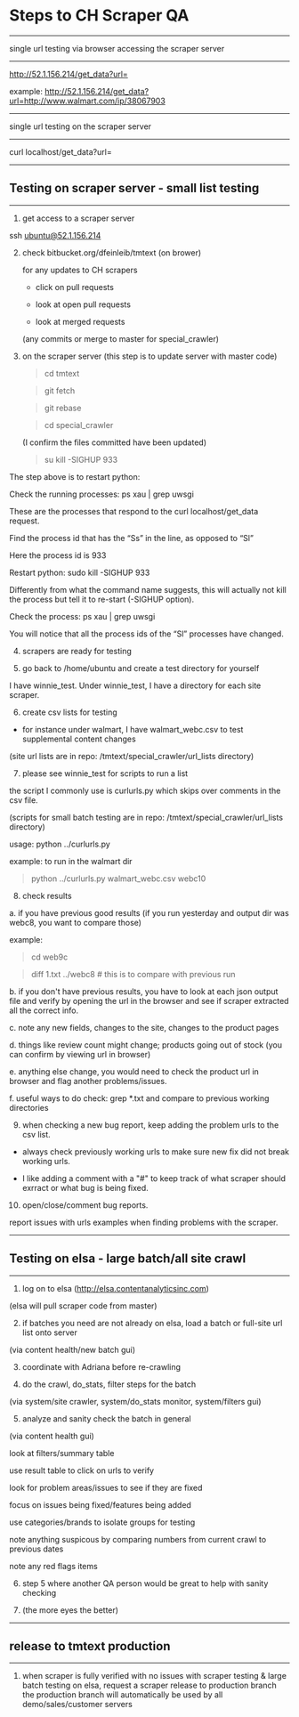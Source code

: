 # Steps to CH Scraper QA #

*********************************************

single url testing via browser accessing the scraper server

*********************************************
http://52.1.156.214/get_data?url= <url>

example: http://52.1.156.214/get_data?url=http://www.walmart.com/ip/38067903

*********************************************

single url testing on the scraper server

*********************************************

curl localhost/get_data?url=<url>


**********************************************

## Testing on scraper server - small list testing ##

**********************************************


1) get access to a scraper server

ssh ubuntu@52.1.156.214


2) check bitbucket.org/dfeinleib/tmtext (on brower)

	for any updates to CH scrapers

	- click on pull requests

	- look at open pull requests

	- look at merged requests

	(any commits or merge to master for special_crawler)


3) on the scraper server (this step is to update server with master code)

	> cd tmtext

	> git fetch

	> git rebase

	> cd special_crawler

	(I confirm the files committed have been updated)

	> su kill -SIGHUP 933


The step above is to restart python:

Check the running processes: ps xau | grep uwsgi

These are the processes that respond to the curl localhost/get_data request.

Find the process id that has the “Ss” in the line, as opposed to “Sl”

Here the process id is 933

Restart python: sudo kill -SIGHUP 933

Differently from what the command name suggests, this will actually not kill the process but tell it to re-start (-SIGHUP option).

Check the process: ps xau | grep uwsgi

You will notice that all the process ids of the “Sl” processes have changed.



4) scrapers are ready for testing


5) go back to /home/ubuntu and create a test directory for yourself

I have winnie_test.  Under winnie_test, I have a directory for each site scraper.


6) create csv lists for testing

- for instance under walmart, I have walmart_webc.csv to test supplemental content changes

(site url lists are in repo: /tmtext/special_crawler/url_lists directory)


7) please see winnie_test for scripts to run a list 

the script I commonly use is curlurls.py which skips over comments in the csv file.

(scripts for small batch testing are in repo: /tmtext/special_crawler/url_lists directory)

usage:  python ../curlurls.py <csv file> <outdir>

example:  to run in the walmart dir

> python ../curlurls.py walmart_webc.csv webc10


8) check results

a.  if you have previous good results (if you run yesterday and output dir was webc8, you want to compare those)

example:  

> cd web9c

> diff 1.txt ../webc8    # this is to compare with previous run

b.  if you don't have previous results, you have to look at each json output file and verify by opening the url in the browser and see if scraper extracted all the correct info.

c.  note any new fields, changes to the site, changes to the product pages

d.  things like review count might change; products going out of stock
(you can confirm by viewing url in browser)

e.  anything else change, you would need to check the product url in browser and flag another problems/issues.

f.  useful ways to do check: grep <fields> *.txt  and compare to previous working directories


9) when checking a new bug report, keep adding the problem urls to the csv list.  

- always check previously working urls to make sure new fix did not break working urls.

- I like adding a comment with a "#" to keep track of what scraper should exrract or what bug is being fixed.


10) open/close/comment bug reports.

report issues with urls examples when finding problems with the scraper. 


**********************************************

## Testing on elsa - large batch/all site crawl ##

**********************************************

1) log on to elsa (http://elsa.contentanalyticsinc.com)

(elsa will pull scraper code from master) 


2) if batches you need are not already on elsa, load a batch or full-site url list onto server

(via content health/new batch gui)


3) coordinate with Adriana before re-crawling


4) do the crawl, do_stats, filter steps for the batch

(via system/site crawler, system/do_stats monitor, system/filters gui)


5) analyze and sanity check the batch in general

(via content health gui)

look at filters/summary table

use result table to click on urls to verify

look for problem areas/issues to see if they are fixed

focus on issues being fixed/features being added

use categories/brands to isolate groups for testing	

note anything suspicous by comparing numbers from current crawl to previous dates

note any red flags items


6) step 5 where another QA person would be great to help with sanity checking


7) (the more eyes the better)


**********************************************

## release to tmtext production ##

**********************************************

1) when scraper is fully verified with no issues with scraper testing & large batch testing on elsa, request a scraper release to production branch the production branch will automatically be used by all demo/sales/customer servers